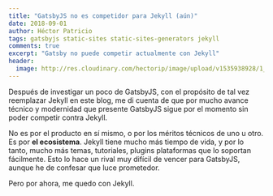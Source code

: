 ```yaml
---
title: "GatsbyJS no es competidor para Jekyll (aún)"
date: 2018-09-01
author: Héctor Patricio
tags: gatsbyjs static-sites static-sites-generators jekyll
comments: true
excerpt: "Gatsby no puede competir actualmente con Jekyll"
header:
  image: http://res.cloudinary.com/hectorip/image/upload/v1535938928/1_IMgyPbPVGMX5ZNYLZLCRGQ_cyd4nb.png
---
```


Después de investigar un poco de GatsbyJS, con el propósito de tal vez reemplazar Jekyll
en este blog, me di cuenta de que por mucho avance técnico y modernidad que presente GatsbyJS
sigue por el momento sin poder competir contra Jekyll.

No es por el producto en sí mismo, o por los méritos técnicos de uno u otro. Es por **el
ecosistema**. Jekyll tiene mucho más tiempo de vida, y por lo tanto, mucho más temas,
tutoriales, plugins plataformas que lo soportan fácilmente. Esto lo hace un rival muy
difícil de vencer para GatsbyJS, aunque he de confesar que luce prometedor.

Pero por ahora, me quedo con Jekyll.
